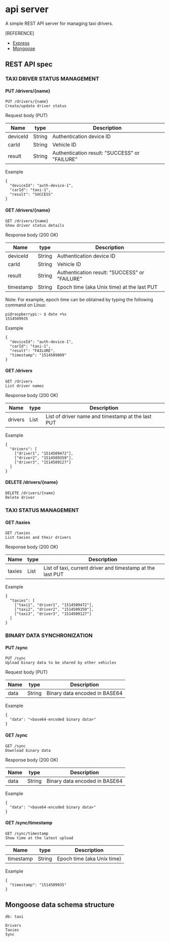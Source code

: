 # api server

A simple REST API server for managing taxi drivers.

[REFERENCE]
- [Express](https://developer.mozilla.org/en-US/docs/Learn/Server-side/Express_Nodejs)
- [Mongoose](http://mongoosejs.com/docs/)

## REST API spec

### TAXI DRIVER STATUS MANAGEMENT

#### PUT /drivers/{name}
```
PUT /drivers/{name}
Create/update driver status
```
Request body (PUT)

|Name        |type   |Description                                   |
|------------|-------|----------------------------------------------|
|deviceId    |String |Authentication device ID                      |
|carId       |String |Vehicle ID                                    |
|result      |String |Authentication result: "SUCCESS" or "FAILURE" |

Example
```
{
  "deviceId": "auth-device-1",
  "carId": "taxi-1",
  "result": "SUCCESS"
}
```

#### GET /drivers/{name}
```
GET /drivers/{name}
Show driver status details
```
Response body (200 OK)

|Name        |type   |Description                                   |
|------------|-------|----------------------------------------------|
|deviceId    |String |Authentication device ID                      |
|carId       |String |Vehicle ID                                    |
|result      |String |Authentication result: "SUCCESS" or "FAILURE" |
|timestamp   |String |Epoch time (aka Unix time) at the last PUT    |

Note: For example, epoch time can be obtained by typing the following command on Linux: 
```
pi@raspberrypi:~ $ date +%s
1514509935
```

Example
```
{
  "deviceId": "auth-device-1",
  "carId": "taxi-1",
  "result": "FAILURE",
  "timestamp": "1514509809"
}
```

#### GET /drivers
```
GET /drivers
List driver names
```
Response body (200 OK)

|Name        |type   |Description                                       |
|------------|-------|--------------------------------------------------|
|drivers     |List   |List of driver name and timestamp at the last PUT |

Example
```
{
  "drivers": [
    ["driver1", "1514509472"],
    ["driver2", "1514509359"],
    ["driver3", "1514509127"]
  ]
}
```

#### DELETE /drivers/{name}
```
DELETE /drivers/{name}
Delete driver
```

### TAXI STATUS MANAGEMENT

#### GET /taxies
```
GET /taxies
List taxies and their drivers
```
Response body (200 OK)

|Name        |type   |Description                                                |
|------------|-------|-----------------------------------------------------------|
|taxies      |List   |List of taxi, current driver and timestamp at the last PUT |

Example
```
{
  "taxies": [
    ["taxi1", "driver1", "1514509472"],
    ["taxi2", "driver2", "1514509359"],
    ["taxi3", "driver3", "1514509127"]
  ]
}
```

### BINARY DATA SYNCHRONIZATION

#### PUT /sync
```
PUT /sync
Upload binary data to be shared by other vehicles
```
Request body (PUT)

|Name        |type   |Description                                   |
|------------|-------|----------------------------------------------|
|data        |String |Binary data encoded in BASE64                 |

Example
```
{
  "data": "<base64-encoded binary data>"
}
```

#### GET /sync
```
GET /sync
Download binary data
```
Response body (200 OK)

|Name        |type   |Description                                   |
|------------|-------|----------------------------------------------|
|data        |String |Binary data encoded in BASE64                 |

Example
```
{
  "data": "<base64-encoded binary data>"
}
```

#### GET /sync/timestamp
```
GET /sync/timestamp
Show time at the latest upload
```
|Name        |type   |Description                                   |
|------------|-------|----------------------------------------------|
|timestamp   |String |Epoch time (aka Unix time)                    |

Example
```
{
  "timestamp": "1514509935"
}
```

## Mongoose data schema structure

```
db: taxi

Drivers
Taxies
Sync
```

